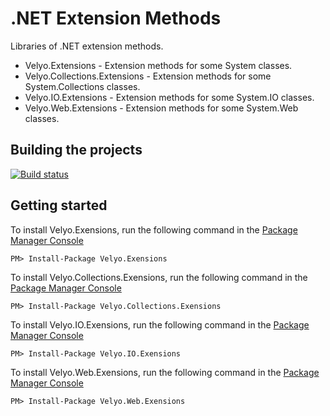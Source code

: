 # .NET Extension Methods
Libraries of .NET extension methods. 

* Velyo.Extensions - Extension methods for some System classes.
* Velyo.Collections.Extensions - Extension methods for some System.Collections classes.
* Velyo.IO.Extensions - Extension methods for some System.IO classes.
* Velyo.Web.Extensions - Extension methods for some System.Web classes.

## Building the projects

[![Build status](https://ci.appveyor.com/api/projects/status/nx57ui12wo9040jy?svg=true)](https://ci.appveyor.com/project/velio_ivanov/dotnet-extensions)
 
## Getting started

To install Velyo.Exensions, run the following command in the [Package Manager Console](http://docs.nuget.org/docs/start-here/using-the-package-manager-console)
```
PM> Install-Package Velyo.Exensions
```

To install Velyo.Collections.Exensions, run the following command in the [Package Manager Console](http://docs.nuget.org/docs/start-here/using-the-package-manager-console)
```
PM> Install-Package Velyo.Collections.Exensions
```

To install Velyo.IO.Exensions, run the following command in the [Package Manager Console](http://docs.nuget.org/docs/start-here/using-the-package-manager-console)
```
PM> Install-Package Velyo.IO.Exensions
```

To install Velyo.Web.Exensions, run the following command in the [Package Manager Console](http://docs.nuget.org/docs/start-here/using-the-package-manager-console)
```
PM> Install-Package Velyo.Web.Exensions
```
